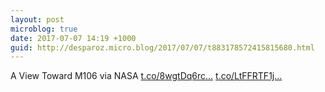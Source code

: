 ```yaml
---
layout: post
microblog: true
date: 2017-07-07 14:19 +1000
guid: http://desparoz.micro.blog/2017/07/07/t883178572415815680.html
---
```

A View Toward M106 via NASA [t.co/8wgtDq6rc...](https://t.co/8wgtDq6rcP) [t.co/LtFFRTF1j...](https://t.co/LtFFRTF1j2)
